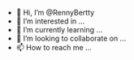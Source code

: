 - 👋 Hi, I’m @RennyBertty
- 👀 I’m interested in ...
- 🌱 I’m currently learning ...
- 💞️ I’m looking to collaborate on ...
- 📫 How to reach me ...

<!---
RennyBertty/RennyBertty is a ✨ special ✨ repository because its `README.md` (this file) appears on your GitHub profile.
You can click the Preview link to take a look at your changes.
--->
